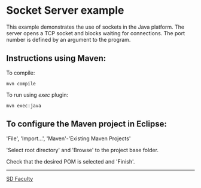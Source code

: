 # Socket Server example

This example demonstrates the use of sockets in the Java platform.
The server opens a TCP socket and blocks waiting for connections.
The port number is defined by an argument to the program.


## Instructions using Maven:


To compile:
```
mvn compile
```

To run using _exec_ plugin:
```
mvn exec:java
```


## To configure the Maven project in Eclipse:


'File', 'Import...', 'Maven'-'Existing Maven Projects'

'Select root directory' and 'Browse' to the project base folder.

Check that the desired POM is selected and 'Finish'.


----

[SD Faculty](mailto:leic-sod@disciplinas.tecnico.ulisboa.pt)
